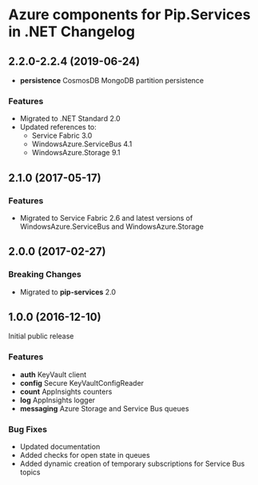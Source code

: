 # Azure components for Pip.Services in .NET Changelog

## <a name="2.2.0-2.2.4"></a> 2.2.0-2.2.4 (2019-06-24)
* **persistence** CosmosDB MongoDB partition persistence

### Features
* Migrated to .NET Standard 2.0
* Updated references to:
  - Service Fabric 3.0 
  - WindowsAzure.ServiceBus 4.1 
  - WindowsAzure.Storage 9.1

## <a name="2.1.0"></a> 2.1.0 (2017-05-17)

### Features
* Migrated to Service Fabric 2.6 and latest versions of WindowsAzure.ServiceBus and WindowsAzure.Storage

## <a name="2.0.0"></a> 2.0.0 (2017-02-27)

### Breaking Changes
* Migrated to **pip-services** 2.0

## <a name="1.0.0"></a> 1.0.0 (2016-12-10)

Initial public release

### Features
* **auth** KeyVault client
* **config** Secure KeyVaultConfigReader
* **count** AppInsights counters
* **log** AppInsights logger
* **messaging** Azure Storage and Service Bus queues

### Bug Fixes
* Updated documentation
* Added checks for open state in queues
* Added dynamic creation of temporary subscriptions for Service Bus topics

